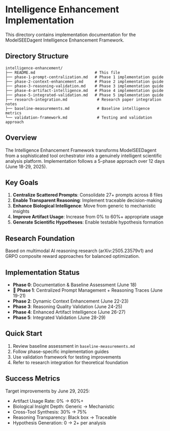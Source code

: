 # Intelligence Enhancement Implementation

This directory contains implementation documentation for the ModelSEEDagent Intelligence Enhancement Framework.

## Directory Structure

```
intelligence-enhancement/
├── README.md                          # This file
├── phase-1-prompt-centralization.md   # Phase 1 implementation guide
├── phase-2-context-enhancement.md     # Phase 2 implementation guide
├── phase-3-reasoning-validation.md    # Phase 3 implementation guide
├── phase-4-artifact-intelligence.md   # Phase 4 implementation guide
├── phase-5-integrated-validation.md   # Phase 5 implementation guide
├── research-integration.md             # Research paper integration notes
├── baseline-measurements.md            # Baseline intelligence metrics
└── validation-framework.md             # Testing and validation approach
```

## Overview

The Intelligence Enhancement Framework transforms ModelSEEDagent from a sophisticated tool orchestrator into a genuinely intelligent scientific analysis platform. Implementation follows a 5-phase approach over 12 days (June 18-29, 2025).

## Key Goals

1. **Centralize Scattered Prompts**: Consolidate 27+ prompts across 8 files
2. **Enable Transparent Reasoning**: Implement traceable decision-making
3. **Enhance Biological Intelligence**: Move from generic to mechanistic insights
4. **Improve Artifact Usage**: Increase from 0% to 60%+ appropriate usage
5. **Generate Scientific Hypotheses**: Enable testable hypothesis formation

## Research Foundation

Based on multimodal AI reasoning research (arXiv:2505.23579v1) and GRPO composite reward approaches for balanced optimization.

## Implementation Status

-  **Phase 0**: Documentation & Baseline Assessment (June 18)
- 🔄 **Phase 1**: Centralized Prompt Management + Reasoning Traces (June 19-21)
-  **Phase 2**: Dynamic Context Enhancement (June 22-23)
-  **Phase 3**: Reasoning Quality Validation (June 24-25)
-  **Phase 4**: Enhanced Artifact Intelligence (June 26-27)
-  **Phase 5**: Integrated Validation (June 28-29)

## Quick Start

1. Review baseline assessment in `baseline-measurements.md`
2. Follow phase-specific implementation guides
3. Use validation framework for testing improvements
4. Refer to research integration for theoretical foundation

## Success Metrics

Target improvements by June 29, 2025:
- Artifact Usage Rate: 0% → 60%+
- Biological Insight Depth: Generic → Mechanistic
- Cross-Tool Synthesis: 30% → 75%
- Reasoning Transparency: Black box → Traceable
- Hypothesis Generation: 0 → 2+ per analysis
